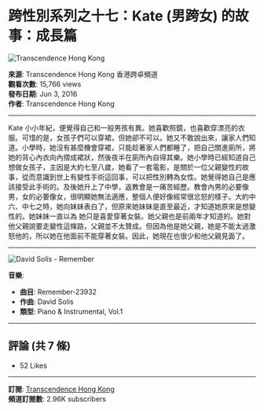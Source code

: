 # 跨性別系列之十七：Kate (男跨女) 的故事：成長篇

![Transcendence Hong Kong](https://i.ytimg.com/an/SphwUwz7NhqknczN73eASg/featured_channel.jpg?v=5688f2ac)

**來源**: Transcendence Hong Kong 香港跨卓頻道  
**觀看次數**: 15,766 views  
**發布日期**: Jun 3, 2016  
**作者**: Transcendence Hong Kong  

---

Kate 小小年紀，便覺得自己和一般男孩有異。她喜歡照鏡，也喜歡穿漂亮的衣服。可惜的是，女孩子們可以穿裙，但她卻不可以。她又不敢說出來，讓家人們知道。小學時，她沒有甚麼機會穿裙，只能趁著家人們都睡了，把自己關進廁所，將她的背心內衣向內摺成裙狀，然後夜半在廁所內自得其樂。她小學時已經知道自己想做女孩子，主因是大約七至八歲，她看了一套電影，是關於一位父親變性的故事，從而意識到世上有變性手術這回事，可以把性別轉為女性。她覺得她自己是應該接受此手術的。及後她升上了中學，返教會是一痛苦經歷。教會內男的必要像男，女的必要像女，很明顯她無法適應，整個人便好像經常很忿怒的樣子。大約中六、中七之時，她向妹妹表白了，但原來她妹妹是直至最近，才知道她原來是想變性的。她妹妹一直以為 她只是喜愛穿著女裝。她父親也是前兩年才知道的。她對他父親說要走變性這條路，父親並不太贊成。但因為他是她父親，她是不能太過激怒他的，所以她在他面前不能穿著女裝。因此，她現在也很少和他父親見面了。

---

![David Solís - Remember](https://i.ytimg.com/vi/aVMBv-55fwQ/hqdefault.jpg?sqp=-oaymwEmCKgBEF5IWvKriqkDGQgBFQAAiEIYAdgBAeIBCggYEAIYBjgBQAE=&rs=AOn4CLB5Gj6M1s8gE4Zm6kn2tR9J76ArPQ)

**音樂**: 
- **曲目**: Remember-23932
- **作曲**: David Solís
- **類型**: Piano & Instrumental, Vol.1

---

## 評論 (共 7 條)

- 52 Likes

---

**訂閱**: [Transcendence Hong Kong](https://www.youtube.com/@transcendencehongkong55)  
**頻道訂閱數**: 2.96K subscribers
<!-- tcd_original_link https://www.youtube.com/watch?v=7rTq1WaUIJY -->
